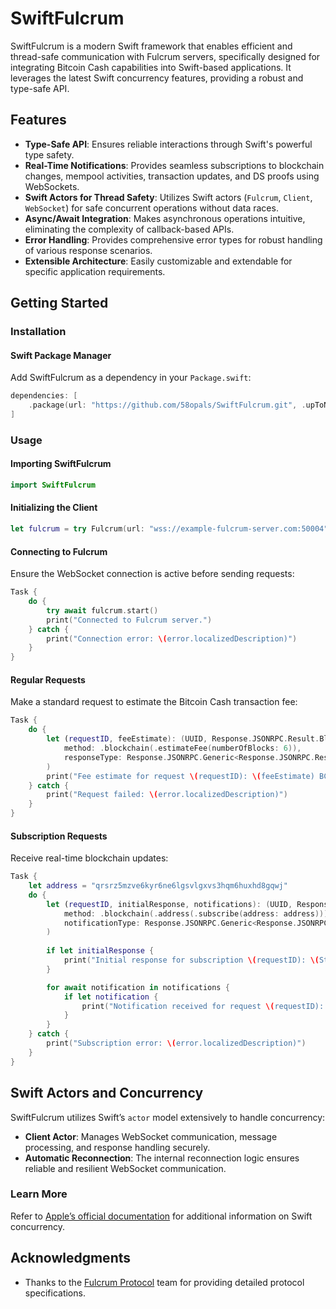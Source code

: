 # SwiftFulcrum

SwiftFulcrum is a modern Swift framework that enables efficient and thread-safe communication with Fulcrum servers, specifically designed for integrating Bitcoin Cash capabilities into Swift-based applications. It leverages the latest Swift concurrency features, providing a robust and type-safe API.

## Features

- **Type-Safe API**: Ensures reliable interactions through Swift's powerful type safety.
- **Real-Time Notifications**: Provides seamless subscriptions to blockchain changes, mempool activities, transaction updates, and DS proofs using WebSockets.
- **Swift Actors for Thread Safety**: Utilizes Swift actors (`Fulcrum`, `Client`, `WebSocket`) for safe concurrent operations without data races.
- **Async/Await Integration**: Makes asynchronous operations intuitive, eliminating the complexity of callback-based APIs.
- **Error Handling**: Provides comprehensive error types for robust handling of various response scenarios.
- **Extensible Architecture**: Easily customizable and extendable for specific application requirements.

## Getting Started

### Installation

#### Swift Package Manager

Add SwiftFulcrum as a dependency in your `Package.swift`:

```swift
dependencies: [
    .package(url: "https://github.com/58opals/SwiftFulcrum.git", .upToNextMajor(from: "0.1.0"))
]
```

### Usage

#### Importing SwiftFulcrum

```swift
import SwiftFulcrum
```

#### Initializing the Client

```swift
let fulcrum = try Fulcrum(url: "wss://example-fulcrum-server.com:50004")
```

#### Connecting to Fulcrum

Ensure the WebSocket connection is active before sending requests:

```swift
Task {
    do {
        try await fulcrum.start()
        print("Connected to Fulcrum server.")
    } catch {
        print("Connection error: \(error.localizedDescription)")
    }
}
```

#### Regular Requests

Make a standard request to estimate the Bitcoin Cash transaction fee:

```swift
Task {
    do {
        let (requestID, feeEstimate): (UUID, Response.JSONRPC.Result.Blockchain.EstimateFee) = try await fulcrum.submit(
            method: .blockchain(.estimateFee(numberOfBlocks: 6)),
            responseType: Response.JSONRPC.Generic<Response.JSONRPC.Result.Blockchain.EstimateFee>.self
        )
        print("Fee estimate for request \(requestID): \(feeEstimate) BCH")
    } catch {
        print("Request failed: \(error.localizedDescription)")
    }
}
```

#### Subscription Requests

Receive real-time blockchain updates:

```swift
Task {
    let address = "qrsrz5mzve6kyr6ne6lgsvlgxvs3hqm6huxhd8gqwj"
    do {
        let (requestID, initialResponse, notifications): (UUID, Response.JSONRPC.Result.Blockchain.Address.SubscribeNotification?, AsyncStream<Response.JSONRPC.Result.Blockchain.Address.SubscribeNotification?>) = try await fulcrum.submit(
            method: .blockchain(.address(.subscribe(address: address))),
            notificationType: Response.JSONRPC.Generic<Response.JSONRPC.Result.Blockchain.Address.SubscribeNotification>.self
        )
        
        if let initialResponse {
            print("Initial response for subscription \(requestID): \(String(describing: initialResponse))")
        }

        for await notification in notifications {
            if let notification {
                print("Notification received for request \(requestID): \(notification)")
            }
        }
    } catch {
        print("Subscription error: \(error.localizedDescription)")
    }
}
```

## Swift Actors and Concurrency

SwiftFulcrum utilizes Swift’s `actor` model extensively to handle concurrency:

- **Client Actor**: Manages WebSocket communication, message processing, and response handling securely.
- **Automatic Reconnection**: The internal reconnection logic ensures reliable and resilient WebSocket communication.

### Learn More

Refer to [Apple’s official documentation](https://developer.apple.com/documentation/swift/concurrency) for additional information on Swift concurrency.

## Acknowledgments

- Thanks to the [Fulcrum Protocol](https://electrum-cash-protocol.readthedocs.io/) team for providing detailed protocol specifications.

